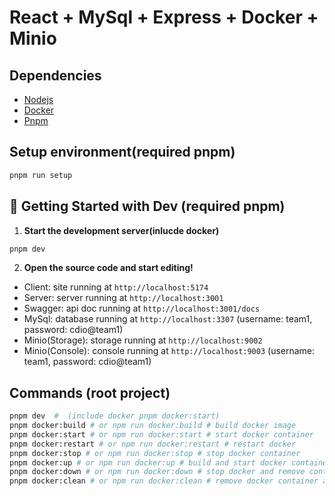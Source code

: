 # React + MySql + Express + Docker + Minio

## Dependencies
- [Nodejs](https://nodejs.org/en/)
- [Docker](https://www.docker.com/)
- [Pnpm](https://pnpm.io/)

## **Setup environment**(required pnpm)
```sh
pnpm run setup
```
## 🚀 Getting Started with Dev (required pnpm)
1. **Start the development server(inlucde docker)**
```sh
pnpm dev
```
2. **Open the source code and start editing!**
- Client: site running at `http://localhost:5174`
- Server: server running at `http://localhost:3001`
- Swagger: api doc running at `http://localhost:3001/docs`
- MySql: database running at `http://localhost:3307` (username: team1, password: cdio@team1)
- Minio(Storage): storage running at `http://localhost:9002`
- Minio(Console): console running at `http://localhost:9003` (username: team1, password: cdio@team1)

## Commands (root project)
```sh
pnpm dev  #  (include docker pnpm docker:start)
pnpm docker:build # or npm run docker:build # build docker image
pnpm docker:start # or npm run docker:start # start docker container
pnpm docker:restart # or npm run docker:restart # restart docker
pnpm docker:stop # or npm run docker:stop # stop docker container
pnpm docker:up # or npm run docker:up # build and start docker container  
pnpm docker:down # or npm run docker:down # stop docker and remove container
pnpm docker:clean # or npm run docker:clean # remove docker container and image
```
